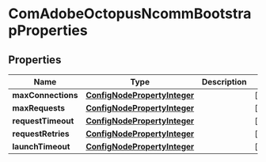 

# ComAdobeOctopusNcommBootstrapProperties

## Properties

Name | Type | Description | Notes
------------ | ------------- | ------------- | -------------
**maxConnections** | [**ConfigNodePropertyInteger**](ConfigNodePropertyInteger.md) |  |  [optional]
**maxRequests** | [**ConfigNodePropertyInteger**](ConfigNodePropertyInteger.md) |  |  [optional]
**requestTimeout** | [**ConfigNodePropertyInteger**](ConfigNodePropertyInteger.md) |  |  [optional]
**requestRetries** | [**ConfigNodePropertyInteger**](ConfigNodePropertyInteger.md) |  |  [optional]
**launchTimeout** | [**ConfigNodePropertyInteger**](ConfigNodePropertyInteger.md) |  |  [optional]



